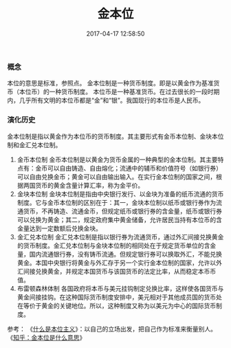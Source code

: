 ﻿---
title: 金本位
date: 2017-04-17 12:58:50
tags:
---

### 概念
本位的意思是标准，参照点。
金本位制是一种货币制度。即是以黄金作为基准货币（本位币）的一种货币制度。
本位币是一种基准货币。在过去很长的一段时期内，几乎所有文明的本位币都是“金”和“银”。我国现行的本位币是人民币。
### 演化历史
金本位制是指以黄金作为本位币的货币制度。其主要形式有金币本位制、金块本位制和金汇兑本位制。
1. 金币本位制
金币本位制是以黄金为货币金属的一种典型的金本位制。其主要特点有：金币可以自由铸造、自由熔化；流通中的辅币和价值符号（如银行券）可以自由兑换金币；黄金可以自由输出输入。在实行金本位制的国家之间，根据两国货币的黄金含量计算汇率，称为金平价。
2. 金块本位制
金块本位制是指由中央银行发行、以金块为准备的纸币流通的货币制度。它与金币本位制的区别在于：其一，金块本位制以纸币或银行券作为流通货币，不再铸造、流通金币，但规定纸币或银行券的含金量，纸币或银行券可以兑换为黄金；其二，规定政府集中黄金储备，允许居民当持有本位币的含金量达到一定数额后兑换金块。
3. 金汇兑本位制
金汇兑本位制是指以银行券为流通货币，通过外汇间接兑换黄金的货币制度。金汇兑本位制与金块本位制的相同处在于规定货币单位的含金量，国内流通银行券，没有铸币流通。但规定银行券可以换取外汇，不能兑换黄金。本国中央银行将黄金与外汇存于另一个实行金本位制的国家，允许以外汇间接兑换黄金，并规定本国货币与该国货币的法定比率，从而稳定本币币值。
4. 布雷顿森林体制
各国政府将本币与美元挂钩制定兑换比率，这样使各国货币与黄金间接挂钩。在这种国际货币制度安排中，美元相对于其他成员国的货币处在等价于黄金的关键地位。所以，这种制度又称为以美元为中心的国际货币制度。

<!--more-->

参考：
《[什么是本位主义](http://wenku.baidu.com/link?url=LajNRvvM4r3N8k9fhK7wfkg6KQfTx7JD3LVKOyDc1mILQBbQPJNSwNKIY9ry60lQcQCX-00tOyYAjcxAZPsC5Q6A0pIz8JdVuHjt1_6pbg4S2QzAMqC8vXT3DdBRUSc9)》：以自己的立场出发，把自己作为标准来衡量别人。
《[知乎：金本位是什么意思](https://www.zhihu.com/question/20308801)》
